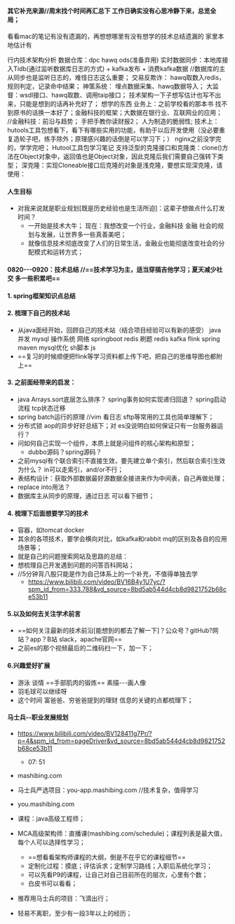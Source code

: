 #### 其它补充来源//周末找个时间再汇总下   工作日确实没有心思冷静下来，总览全局；

看看mac的笔记有没有遗漏的，再想想哪里有没有想学的技术总结遗漏的 家里本地估计有

行内技术架构分析
数据仓库：dpc hawq ods(准备弃用)
实时数据同步：本地库接入Tidb(通过监听数据库日志的方式) + kafka发布 + 消费kafka数据
//数据库的主从同步也是监听日志的，难怪日志这么重要；
交易反欺诈： hawq取数入redis，规则判定，记录命中结果；
神策系统： 埋点数据采集、hawq数据导入；
大监督：wsdl接口、hawq取数、调用taip接口；
技术架构一下子想写估计也写不出来，只能是想到的话再补充好了；
想学的东西
业务上：之前学校看的那本书 找不到原书的话换一本好了；金融科技的框架；大数据在银行业、互联网业的应用；
//金融科技：前沿与趋势； 手把手教你读财报2； 人为制造的脆弱性; 
技术上：hutools工具包想看下，看下有哪些实用的功能，有助于以后开发使用（没必要重复造轮子吧，练手除外；原理感兴趣的话倒是可以学习下；）
nginx之前没学完的，学学完吧；
Hutool工具包学习笔记
支持泛型的克隆接口和克隆类：clone()方法在Object对象中，返回值也是Object对象，因此克隆后我们需要自己强转下类型；
深克隆：实现Cloneable接口后克隆的对象是浅克隆，要想实现深克隆，请使用：

#### 人生目标

- 对我来说就是职业规划[既是历史经验也是生活所迫]：这辈子想做点什么打发时间？
  - 一开始是技术大牛；  现在：我想改变一个行业，金融科技   金融   社会的规划与发展，让世界多一些真善美吧；
  - 就像信息技术彻底改变了人们的日常生活，金融业也能彻底改变社会的分配模式和运转方式；

#### 0820---0920：技术总结 //==技术学习为主，适当穿插吉他学习；夏天减少社交 多一些积累吧==

#### 1. spring框架知识点总结

#### 2. 梳理下自己的技术站

- 从java面经开始，回顾自己的技术站（结合项目经验可以有新的感受）   java  并发 mysql  操作系统  网络 springboot redis 刷题  redis  kafka  flink  spring maven  mysql优化  sh脚本   js
- ==复习的时候顺便把flink等学习资料都上传下吧，把自己的思维导图也都附上==

#### 3. 之前面经带来的启发：

- java  Arrays.sort底层怎么排序？  spring事务如何实现递归回退？   spring启动流程    tcp状态迁移
- spring batch运行的原理 //vim 看日志 sftp等常用的工具也简单理解下；
- 分布式锁 aop的异步好好总结下；对  es没说明白如何保证只有一台服务器运行？
- 问如何自己实现一个组件，本质上就是问组件的核心架构和原型；
  - dubbo源码？spring源码？
- 之前mysql有个联合索引不直接生效，要先建立单个索引，然后联合索引生效 为什么？  in可以走索引，and/or不行；
- 表结构设计：获取外部数据最好源数据全接进来作为中间表，自己再做处理；
- replace into用法？
- 数据库主从同步的原理，通过日志  可以看下细节；

#### 4. 梳理下后面想要学习的技术

- 容器，如tomcat docker
- 其余的各项技术，要学会横向对比，如kafka和rabbit mq的区别及各自的应用场景等；
- 就是自己的问题搜索网站及思路的总结：
- 想梳理自己开发遇到问题的问答百科网站；
- //5分钟背八股只能是作为自己体系上的一个补充，不值得单独去学
  - https://www.bilibili.com/video/BV16B4y1U7yc/?spm_id_from=333.788&vd_source=8bd5ab544d4cb8d9821752b68ce53b11

#### 5.以及如何去关注学术前言

- ==如何关注最新的技术前沿[能想到的都去了解一下]？公众号？gitHub?网站？app？B站   slack，apache官网==
- 之前es的那个视频最后的二维码扫一下，加一下；

#### 6.兴趣爱好扩展

- 游泳  谈情  ==手部肌肉的锻炼==  素描---画人像
- 羽毛球可以继续呀
- 这个时间  富爸爸、穷爸爸提到的理财 信息的关键的点都梳理下；



#### 马士兵--职业发展规划

- https://www.bilibili.com/video/BV128411g7Pr/?p=4&spm_id_from=pageDriver&vd_source=8bd5ab544d4cb8d9821752b68ce53b11
  - 07: 51

- mashibing.com
- 马士兵严选项目：you-app.mashibing.com //技术复杂，值得学习
- you.mashibing.com     
- 课程：java高级工程师；
- MCA高级架构师：直播课(mashibing.com/schedule)；课程列表是最大值，每个人可以选择性学习；
  - ==想看看架构师课程的大纲，倒是不在乎它的课程细节==
  - 定制化过程：摸底；评估诉求；定制学习路线；入职后系统化学习；
  - 可以先看P9的课程，让自己对自己目前所在的层次，心里有个数；
  - 白皮书可以看看；
- 推荐用马士兵的项目：飞滴出行；

- 轻易不离职，至少有一段3年以上的经历；